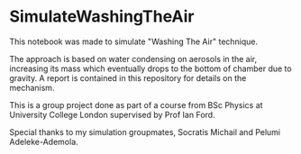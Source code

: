 # SimulateWashingTheAir
This notebook was made to simulate "Washing The Air" technique.

The approach is based on water condensing on aerosols in the air, increasing its mass which eventually drops to the bottom of chamber due to gravity. A report is contained in this repository for details on the mechanism.

This is a group project done as part of a course from BSc Physics at University College London supervised by Prof Ian Ford.

Special thanks to my simulation groupmates, Socratis Michail and Pelumi Adeleke-Ademola.
